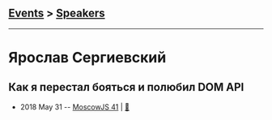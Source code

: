 ## [Events](../README.md) > [Speakers](../speakers.md)
---

# Ярослав Сергиевский

## Как я перестал бояться и полюбил DOM API
- 2018 May 31 -- [MoscowJS 41](https://youtu.be/9S8OeCkcUSM)  | [:notebook:](https://cloud.mail.ru/public/GDdx/LoJmFeZto)  
